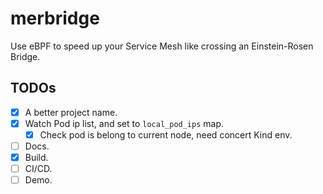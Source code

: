 # merbridge

Use eBPF to speed up your Service Mesh like crossing an Einstein-Rosen Bridge.

## TODOs

- [X] A better project name.
- [X] Watch Pod ip list, and set to `local_pod_ips` map.
  - [X] Check pod is belong to current node, need concert Kind env.
- [ ] Docs.
- [X] Build.
- [ ] CI/CD.
- [ ] Demo.

